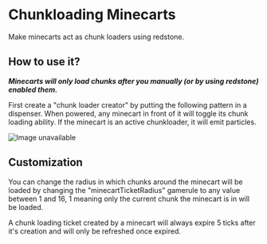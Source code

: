 # Chunkloading Minecarts

Make minecarts act as chunk loaders using redstone.

## How to use it?

***Minecarts will only load chunks after you manually (or by using redstone) enabled them.***

First create a "chunk loader creator" by putting the following pattern in a dispenser. When powered, any minecart in front of it will toggle its chunk loading ability. If the minecart is an active chunkloader, it will emit particles.

![Image unavailable](https://i.imgur.com/bG5sBpA.png)

## Customization

You can change the radius in which chunks around the minecart will be loaded by changing the "minecartTicketRadius" gamerule to any value between 1 and 16, 1 meaning only the current chunk the minecart is in will be loaded.

A chunk loading ticket created by a minecart will always expire 5 ticks after it's creation and will only be refreshed once expired.
